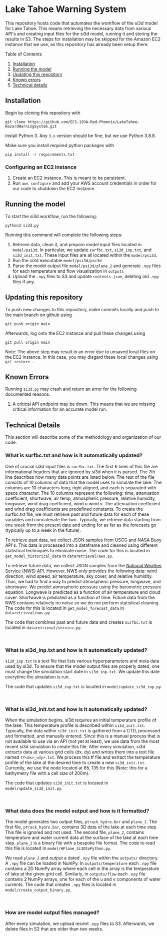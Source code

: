 # Lake Tahoe Warning System

This repository hosts code that automates the workflow of the si3d model for Lake Tahoe. This means retrieving the necessary data from various API's and creating input files for the si3d model, running it and storing the results in S3. The steps for installation may be skipped for the Amazon EC2 instance that we use, as this repository has already been setup there. 

Table of Contents
1. [Installation](#installation)
2. [Running the model](#running-the-model)
3. [Updating this repository](#updating-this-repository)
4. [Known errors](#known-errors)
5. [Technical details](#technical-details)

## Installation

Begin by cloning this repository with

`git clone https://github.com/ECS-193A-Red-Phoenix/LakeTahoe-HazardWarningSystem.git`

Install Python 3. Any `3.x` version should be fine, but we use Python 3.8.8.

Make sure you install required python packages with

`pip install -r requirements.txt`

### Configuring an EC2 instance
1. Create an EC2 instance. This is meant to be persistent.
2. Run `aws configure` and add your AWS account credentials in order for our code to shutdown the EC2 instance.

## Running the model

To start the si3d workflow, run the following:

`python3 si3d.py`

Running this command will complete the following steps:

1. Retrieve data, clean it, and prepare model input files located in `model/psi3d`. In particular, we update `surfbc.txt`, `si3d_inp.txt`, and `si3d_init.txt`. These input files are all located within the `model/psi3d`.
2. Run the si3d executable `model/psi3d/psi3d`
3. Parse the model output file `model/psi3d/plane_2` and generate `.npy` files for each temperature and flow visualization in `outputs`
4. Upload the `.npy` files to S3 and update `contents.json`, deleting old `.npy` files if any.

## Updating this repository

To push new changes to this repository, make commits locally and push to the main branch on github using

`git push origin main`

Afterwards, log onto the EC2 instance and pull these changes using

`git pull origin main`

Note: The above step may result in an error due to unsaved local files on the EC2 instance. In this case, you may disgard these local changes using `git restore .`

## Known Errors

Running `si3d.py` may crash and return an error for the following documented reasons.

1. A critical API endpoint may be down. This means that we are missing critical information for an accurate model run. 

## Technical Details

This section will describe some of the methodology and organization of our code.  

### What is surfbc.txt and how is it automatically updated?

One of crucial si3d input files is `surfbc.txt`. The first 6 lines of this file are informational headers that are ignored by si3d when it is parsed. The 7th line describes how many data points are listed below. The rest of the file consists of 10 columns of data that the model uses to simulate the lake. The columns are 10 characters long, right aligned, and each is separated with space character. The 10 columns represent the following: time, attenuation coefficient, shortwave, air temp, atmospheric pressure, relative humidity, longwave, wind drag coefficient, wind u  wind v. The attenuation coefficient and wind drag coefficients are predefined constants. To create the surfbc.txt file, we must retrieve past and future data for each of these variables and concatenate the two. Typically, we retrieve data starting from one week from the present date and ending for as far as the forecasts go (typically up to a week in the future).

To retrieve past data, we collect JSON samples from USCG and NASA Buoy API's. This data is processed into a dataframe and cleaned using different statistical techniques to eliminate noise. The code for this is located in `get_model_historical_data` in `dataretrieval/aws.py`.

To retrieve future data, we collect JSON samples from the [National Weather Service (NWS) API](https://www.weather.gov/documentation/services-web-api). However, NWS only provides the following data: wind direction, wind speed, air temperature, sky cover, and relative humidity. Thus, we had to find a way to predict atmospheric pressure, longwave, and shortwave. We predict atmospheric pressure using the barometric pressure equation. Longwave is predicted as a function of air temperature and cloud cover. Shortwave is predicted as a function of time. Future data from the NWS contains relatively no noise so we do not perform statistical cleaning. The code for this is located in `get_model_forecast_data` in `dataretrieval/nws.py`

The code that combines past and future data and creates `surfbc.txt` is located in `dataretrieval/service.py`.

<br/>

### What is si3d_inp.txt and how is it automatically updated?

`si3d_inp.txt` is a text file that lists various hyperparameters and meta data used by si3d. To ensure that the model output files are properly dated, one must change the simulation start date in `si3d_inp.txt`. We update this date everytime the simulation is run. 

The code that updates `si3d_inp.txt` is located in `model/update_si3d_inp.py`.

<br/>

### What is si3d_init.txt and how is it automatically updated?

When the simulation begins, si3d requires an initial temperature profile of the lake. This temperature profile is described within `si3d_init.txt`. Typically, the data within `si3d_init.txt` is gathered from a CTD, processed and formatted, and manually entered. Since this is a manual process that is not available to use via an API (not yet at least), we use data from the most recent si3d simulation to create this file. After every simulation, si3d extracts data at various grid cells (dx, dy) and writes them into a text file named `tf<dx>_<dy>.txt`. We process this tf file and extract the temperature profile of the lake at the desired time to create a new `si3d_init.txt`. Currently, we use the node located at 65, 135 for this (Note: this for a bathymetry file with a cell size of 200m).

The code that updates `si3d_init.txt` is located in `model/update_si3d_init.py`.

<br/>

### What data does the model output and how is it formatted?

The model generates two output files, `ptrack_hydro.bnr` and `plane_2`. The first file, `ptrack_hydro.bnr`, contains 3D data of the lake at each time step. This file is ignored and not used. The second file, `plane_2`, contains temperature and water current data at the surface of the lake at each time step. `plane_2` is a binary file with a bespoke file format. The code to read this file is located in `model/HPlane_Si3DtoPython.py`. 

We read `plane_2` and output a dated `.npy` file within the `outputs/` directory. A `.npy` file can be loaded in NumPy. In `outputs/temperature` each `.npy` file contains a 2D NumPy array where each cell in the array is the temperature of lake at the given grid cell. Similarly, in `outputs/flow` each `.npy` file contains 2 NumPy arrays, one for each of the u and v components of water currents. The code that creates `.npy` files is located in `model/create_output_binary.py`.

<br/>

### How are model output files managed?

After every simulation, we upload recent `.npy` files to S3. Afterwards, we delete files in S3 that are older than two weeks.  

<br/>



